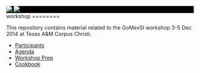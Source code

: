 <div class="container" style="background: black;">
				<a id="tamucc-logo" href="http://www.tamucc.edu/" target="_blank"><img src="http://gomexsi.tamucc.edu/wp-content/themes/gomexsi-wp/img/tamucc-logo.png" /></a>
				<a id="gomexsi-logo" href="http://gomexsi.tamucc.edu/"><img src="http://gomexsi.tamucc.edu/wp-content/themes/gomexsi-wp/img/gomexsi-logo.png" /></a>
			</div>
workshop
========

This repository contains material related to the GoMexSI workshop 3-5 Dec 2014 at Texas A&M Corpus Christi.

* [Participants](../../wiki/participants)
* [Agenda](../../wiki/agenda)
* [Workshop Prep](../../wiki/prep)
* [Cookbook](../../wiki/cookbook)


